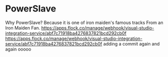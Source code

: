 # PowerSlave
Why PowerSlave?
Because it is one of iron maiden's famous tracks
From an Iron Maiden Fan.
https://apps.flock.co/manage/webhook/visual-studio-integration-service/abf7c71918ba4276837821bcd292cb0f
https://apps.flock.co/manage/webhook/visual-studio-integration-service/abf7c71918ba4276837821bcd292cb0f
adding a commit
again
and again
ooooo
